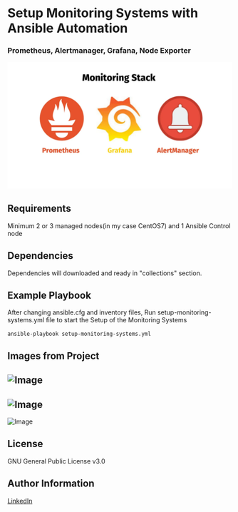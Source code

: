 Setup Monitoring Systems with Ansible Automation
=========

### Prometheus, Alertmanager, Grafana, Node Exporter

![Image](images/prometheus-grafana-alertmanager.png)


Requirements
------------

Minimum 2 or 3 managed nodes(in my case CentOS7) and 1 Ansible Control node

Dependencies
------------

Dependencies will downloaded and ready in "collections" section.

Example Playbook
----------------

After changing ansible.cfg and inventory files, Run setup-monitoring-systems.yml file to start the Setup of the Monitoring Systems

    ansible-playbook setup-monitoring-systems.yml


Images from Project
-------

![Image](images/php-56.png)
---
![Image](images/php-72.png)
---
![Image](images/php-74.png)


License
-------

GNU General Public License v3.0

Author Information
------------------

[LinkedIn](https://www.linkedin.com/in/imannovv/)

